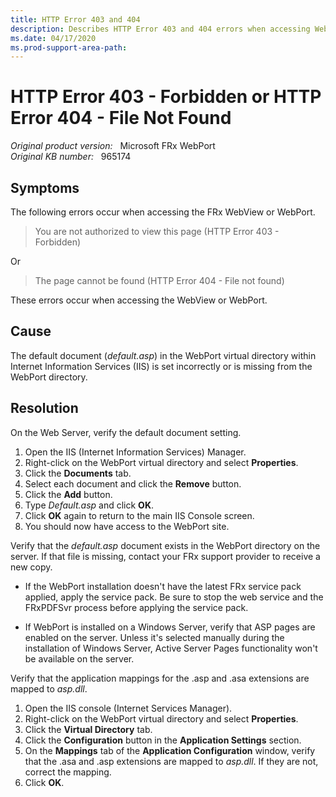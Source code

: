 ```yaml
---
title: HTTP Error 403 and 404
description: Describes HTTP Error 403 and 404 errors when accessing WebView or WebPort, provides resolutions.
ms.date: 04/17/2020
ms.prod-support-area-path:
---
```

# HTTP Error 403 - Forbidden or HTTP Error 404 - File Not Found

_Original product version:_ &nbsp; Microsoft FRx WebPort  
_Original KB number:_ &nbsp; 965174

## Symptoms

The following errors occur when accessing the FRx WebView or WebPort.

> You are not authorized to view this page (HTTP Error 403 - Forbidden)

Or

> The page cannot be found (HTTP Error 404 - File not found)

These errors occur when accessing the WebView or WebPort.

## Cause

The default document (*default.asp*) in the WebPort virtual directory within Internet Information Services (IIS) is set incorrectly or is missing from the WebPort directory.

## Resolution

On the Web Server, verify the default document setting.

1. Open the IIS (Internet Information Services) Manager.
2. Right-click on the WebPort virtual directory and select **Properties**.
3. Click the **Documents** tab.
4. Select each document and click the **Remove** button.
5. Click the **Add** button.
6. Type *Default.asp* and click **OK**.
7. Click **OK** again to return to the main IIS Console screen.
8. You should now have access to the WebPort site.

Verify that the *default.asp* document exists in the WebPort directory on the server. If that file is missing, contact your FRx support provider to receive a new copy.

- If the WebPort installation doesn't have the latest FRx service pack applied, apply the service pack. Be sure to stop the web service and the FRxPDFSvr process before applying the service pack.

- If WebPort is installed on a Windows Server, verify that ASP pages are enabled on the server. Unless it's selected manually during the installation of Windows Server, Active Server Pages functionality won't be available on the server.

Verify that the application mappings for the .asp and .asa extensions are mapped to *asp.dll*.

1. Open the IIS console (Internet Services Manager).
2. Right-click on the WebPort virtual directory and select **Properties**.
3. Click the **Virtual Directory** tab.
4. Click the **Configuration** button in the **Application Settings** section.
5. On the **Mappings** tab of the **Application Configuration** window, verify that the .asa and .asp extensions are mapped to *asp.dll*. If they are not, correct the mapping.
6. Click **OK**.
